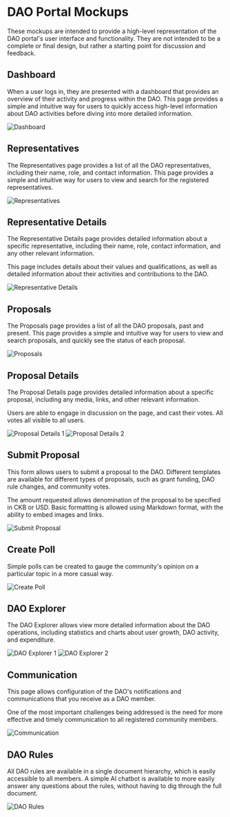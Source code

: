 # DAO Portal Mockups

These mockups are intended to provide a high-level representation of the DAO portal's user interface and functionality. They are not intended to be a complete or final design, but rather a starting point for discussion and feedback.

## Dashboard

When a user logs in, they are presented with a dashboard that provides an overview of their activity and progress within the DAO. This page provides a simple and intuitive way for users to quickly access high-level information about DAO activities before diving into more detailed information.

![Dashboard](../images/dashboard.png)

## Representatives

The Representatives page provides a list of all the DAO representatives, including their name, role, and contact information. This page provides a simple and intuitive way for users to view and search for the registered representatives.

![Representatives](../images/representatives.png)

## Representative Details

The Representative Details page provides detailed information about a specific representative, including their name, role, contact information, and any other relevant information.

This page includes details about their values and qualifications, as well as detailed information about their activities and contributions to the DAO.

![Representative Details](../images/representative-details.png)

## Proposals

The Proposals page provides a list of all the DAO proposals, past and present. This page provides a simple and intuitive way for users to view and search proposals, and quickly see the status of each proposal.

![Proposals](../images/proposals.png)

## Proposal Details

The Proposal Details page provides detailed information about a specific proposal, including any media, links, and other relevant information.

Users are able to engage in discussion on the page, and cast their votes. All votes all visible to all users.

![Proposal Details 1](../images/proposal-details-1.png)
![Proposal Details 2](../images/proposal-details-2.png)

## Submit Proposal

This form allows users to submit a proposal to the DAO. Different templates are available for different types of proposals, such as grant funding, DAO rule changes, and community votes.

The amount requested allows denomination of the proposal to be specified in CKB or USD. Basic formatting is allowed using Markdown format, with the ability to embed images and links.

![Submit Proposal](../images/submit-proposal.png)

## Create Poll

Simple polls can be created to gauge the community's opinion on a particular topic in a more casual way.

![Create Poll](../images/create-poll.png)

## DAO Explorer

The DAO Explorer allows view more detailed information about the DAO operations, including statistics and charts about user growth, DAO activity, and expenditure.

![DAO Explorer 1](../images/dao-explorer-1.png)
![DAO Explorer 2](../images/dao-explorer-2.png)

## Communication

This page allows configuration of the DAO's notifications and communications that you receive as a DAO member.

One of the most important challenges being addressed is the need for more effective and timely communication to all registered community members.

![Communication](../images/communication.png)

## DAO Rules

All DAO rules are available in a single document hierarchy, which is easily accessible to all members. A simple AI chatbot is available to more easily answer any questions about the rules, without having to dig through the full document.

![DAO Rules](../images/dao-rules.png)
